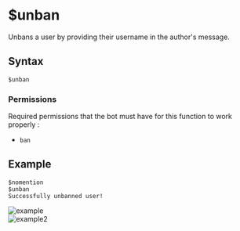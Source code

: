 # $unban
Unbans a user by providing their username in the author's message.

## Syntax
```
$unban
```

### Permissions
Required permissions that the bot must have for this function to work properly :
- `ban`

## Example
```
$nomention
$unban
Successfully unbanned user!
```
![example](https://user-images.githubusercontent.com/69215413/126552836-f0203ad2-f339-4466-a14a-e352ef45d050.png)\
![example2](https://user-images.githubusercontent.com/69215413/126552951-3bdbdcdf-c88f-4938-bdca-3b9b43c1e0bf.png)
